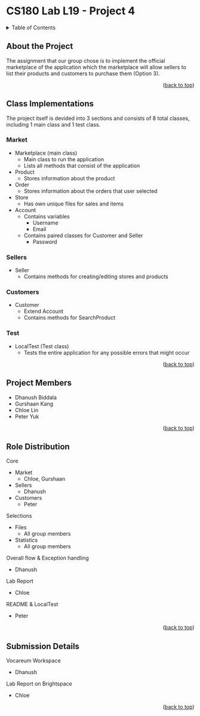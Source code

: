 <a name="readme-top"></a>
# CS180 Lab L19 - Project 4
<details>
  <summary>Table of Contents</summary>
  <ol>
    <li><a href="#about-the-project">About The Project</a></li>
    <li><a href="#class-implementations">Class Implementations</a></li>
    <li><a href="#project-members">Project Members</a></li>
    <li><a href="#role-distribution">Role Distribution</a></li>
    <li><a href="#submission-details">Submission Details</a></li>
  </ol>
</details>

## About the Project
The assignment that our group chose is to implement the official marketplace of the application which the marketplace will allow sellers to list their products and customers to purchase them (Option 3).
<p align="right">(<a href="#readme-top">back to top</a>)</p>

## Class Implementations
The project itself is devided into 3 sections and consists of 8 total classes, including 1 main class and 1 test class.
### Market
- Marketplace (main class)
  - Main class to run the application
  - Lists all methods that consist of the application 
- Product
  - Stores information about the product
- Order
  - Stores information about the orders that user selected
- Store
  - Has own unique files for sales and items 
- Account
  - Contains variables 
    - Username
    - Email
  - Contains paired classes for Customer and Seller
    - Password
### Sellers
- Seller
  - Contains methods for creating/editing stores and products
### Customers
- Customer
  - Extend Account
  - Contains methods for SearchProduct 
### Test
- LocalTest (Test class)
  - Tests the entire application for any possible errors that might occur
<p align="right">(<a href="#readme-top">back to top</a>)</p>

## Project Members
- Dhanush Biddala
- Gurshaan Kang
- Chloe Lin
- Peter Yuk
<p align="right">(<a href="#readme-top">back to top</a>)</p>

## Role Distribution
Core
- Market
  - Chloe, Gurshaan
- Sellers
  - Dhanush 
- Customers
  - Peter
  
Selections
- Files
  - All group members
- Statistics
  - All group members
 
 Overall flow & Exception handling
 - Dhanush
 
 Lab Report
 - Chloe
 
 README & LocalTest
 - Peter
 
<p align="right">(<a href="#readme-top">back to top</a>)</p>

## Submission Details
Vocareum Workspace
- Dhanush

Lab Report on Brightspace
- Chloe 
 
<p align="right">(<a href="#readme-top">back to top</a>)</p>
